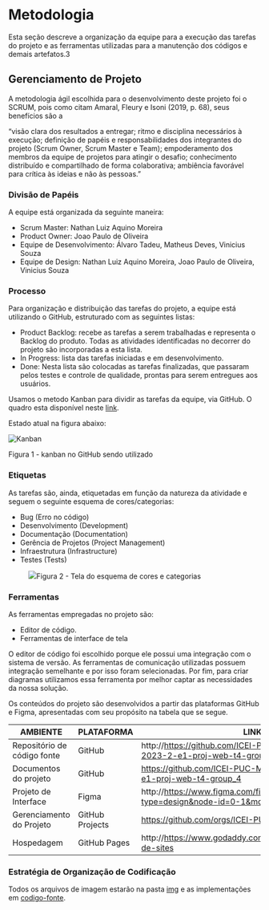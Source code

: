 
# Metodologia

Esta seção descreve a organização da equipe para a execução das tarefas do projeto e as ferramentas utilizadas para a manutenção dos códigos e demais artefatos.3

## Gerenciamento de Projeto
A metodologia ágil escolhida para o desenvolvimento deste projeto foi o SCRUM, pois como citam Amaral, Fleury e Isoni (2019, p. 68), seus benefícios são a

“visão clara dos resultados a entregar; ritmo e disciplina necessários à execução; definição de papéis e responsabilidades dos integrantes do projeto (Scrum Owner, Scrum Master e Team); empoderamento dos membros da equipe de projetos para atingir o desafio; conhecimento distribuído e compartilhado de forma colaborativa; ambiência favorável para crítica às ideias e não às pessoas.”

### Divisão de Papéis

A equipe está organizada da seguinte maneira:
- Scrum Master: Nathan Luiz Aquino Moreira
- Product Owner: Joao Paulo de Oliveira
- Equipe de Desenvolvimento: Álvaro Tadeu, Matheus Deves, Vinicius Souza
- Equipe de Design: Nathan Luiz Aquino Moreira, Joao Paulo de Oliveira, Vinicius Souza

### Processo

Para organização e distribuição das tarefas do projeto, a equipe está utilizando o GitHub, estruturado com as seguintes listas:
- Product Backlog: recebe as tarefas a serem trabalhadas e representa o Backlog do produto. Todas as atividades identificadas no decorrer do projeto são incorporadas a esta lista. 
- In Progress: lista das tarefas iniciadas e em desenvolvimento.  
- Done: Nesta lista são colocadas as tarefas finalizadas, que passaram pelos testes e controle de qualidade, prontas para serem entregues aos usuários.

Usamos o metodo Kanban para dividir as tarefas da equipe, via GitHub. O quadro esta disponível neste <a href="https://github.com/orgs/ICEI-PUC-Minas-PMV-ADS/projects/639">link</a>. 

Estado atual na figura abaixo:

![Kanban](https://github.com/ICEI-PUC-Minas-PMV-ADS/pmv-ads-2023-2-e1-proj-web-t4-group_4/assets/145401221/0a695c80-97a1-44de-9512-c2622f996c51)

Figura 1 - kanban no GitHub sendo utilizado

### Etiquetas
<p>As tarefas são, ainda, etiquetadas em função da natureza da atividade e seguem o seguinte esquema de cores/categorias:</p>

<ul>
  <li>Bug (Erro no código)</li>
  <li>Desenvolvimento (Development)</li>
  <li>Documentação (Documentation)</li>
  <li>Gerência de Projetos (Project Management)</li>
  <li>Infraestrutura (Infrastructure)</li>
  <li>Testes (Tests)</li>
</ul>

<figure> 
  <img src="https://user-images.githubusercontent.com/100447878/164068979-9eed46e1-9b44-461e-ab88-c2388e6767a1.png"
    <figcaption>Figura 2 - Tela do esquema de cores e categorias</figcaption>
</figure> 
  
### Ferramentas

As ferramentas empregadas no projeto são:

- Editor de código.
- Ferramentas de interface de tela

O editor de código foi escolhido porque ele possui uma integração com o
sistema de versão. As ferramentas de comunicação utilizadas possuem
integração semelhante e por isso foram selecionadas. Por fim, para criar
diagramas utilizamos essa ferramenta por melhor captar as
necessidades da nossa solução.

Os conteúdos do projeto são desenvolvidos a partir das plataformas GitHub e Figma, apresentadas com seu propósito na tabela que se segue.

| AMBIENTE                            | PLATAFORMA                         | LINK DE ACESSO                         |
|-------------------------------------|------------------------------------|----------------------------------------|
| Repositório de código fonte         | GitHub                             | http://https://github.com/ICEI-PUC-Minas-PMV-ADS/pmv-ads-2023-2-e1-proj-web-t4-group_4/tree/main/codigo-fonte|
| Documentos do projeto               | GitHub                             |https://github.com/ICEI-PUC-Minas-PMV-ADS/pmv-ads-2023-2-e1-proj-web-t4-group_4|
| Projeto de Interface                | Figma                              | http://https://www.figma.com/file/hmYlDcIeb9Muq5sbxBzTqU/Untitled?type=design&node-id=0-1&mode=design&t=DEIR9O7IACAHXPuP-0|
| Gerenciamento do Projeto            | GitHub Projects                    |https://github.com/orgs/ICEI-PUC-Minas-PMV-ADS/projects/639|
| Hospedagem                          | GitHub Pages                       | http://https://www.godaddy.com/pt-br/hospedagem/hospedagem-de-sites|


### Estratégia de Organização de Codificação 

Todos os arquivos de imagem estarão na pasta <a href="https://github.com/ICEI-PUC-Minas-PMV-ADS/pmv-ads-2023-2-e1-proj-web-t4-group_4/tree/main/documentos/img">img</a> e as implementações em <a href="https://github.com/ICEI-PUC-Minas-PMV-ADS/pmv-ads-2023-2-e1-proj-web-t4-group_4/tree/main/codigo-fonte">codigo-fonte</a>.
